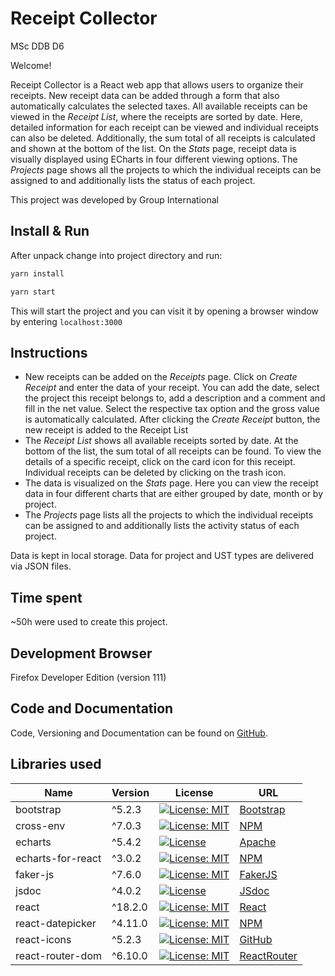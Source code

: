 # Receipt Collector
MSc DDB D6

Welcome!

Receipt Collector is a React web app that allows users to organize their receipts. New receipt data can be added through a form that also automatically calculates the selected taxes. All available receipts can be viewed in the *Receipt List*, where the receipts are sorted by date. Here, detailed information for each receipt can be viewed and individual receipts can also be deleted. Additionally, the sum total of all receipts is calculated and shown at the bottom of the list. On the *Stats* page, receipt data is visually displayed using ECharts in four different viewing options. The *Projects* page shows all the projects to which the individual receipts can be assigned to and additionally lists the status of each project.

This project was developed by Group International

## Install & Run
After unpack change into project directory and run:

```bash
yarn install
```

```bash
yarn start
```
This will start the project and you can visit it by opening a browser window by entering ```localhost:3000```

## Instructions
* New receipts can be added on the *Receipts* page. Click on *Create Receipt* and enter the data of your receipt. You can add the date, select the project this receipt belongs to, add a description and a comment and fill in the net value. Select the respective tax option and the gross value is automatically calculated. After clicking the *Create Receipt* button, the new receipt is added to the Receipt List
* The *Receipt List* shows all available receipts sorted by date. At the bottom of the list, the sum total of all receipts can be found. To view the details of a specific receipt, click on the card icon for this receipt. Individual receipts can be deleted by clicking on the trash icon.
* The data is visualized on the *Stats* page. Here you can view the receipt data in four different charts that are either grouped by date, month or by project.
* The *Projects* page lists all the projects to which the individual receipts can be assigned to and additionally lists the activity status of each project.

Data is kept in local storage.
Data for project and UST types are delivered via JSON files.

## Time spent
~50h were used to create this project.

## Development Browser
Firefox Developer Edition (version 111)

## Code and Documentation
Code, Versioning and Documentation can be found on [GitHub](https://github.com/iham/MSC_DDB_D6_Abgabe).

## Libraries used
| Name              | Version | License                                                                                                            | URL                                                     |
|-------------------|---------|--------------------------------------------------------------------------------------------------------------------|---------------------------------------------------------|
| bootstrap         | ^5.2.3  | [![License: MIT](https://img.shields.io/badge/License-MIT-yellow.svg)](https://opensource.org/licenses/MIT)        | [Bootstrap](https://getbootstrap.com/)                  |
| cross-env         | ^7.0.3  | [![License: MIT](https://img.shields.io/badge/License-MIT-yellow.svg)](https://opensource.org/licenses/MIT)        | [NPM](https://www.npmjs.com/package/cross-env)          |
| echarts           | ^5.4.2  | [![License](https://img.shields.io/badge/License-Apache_2.0-blue.svg)](https://opensource.org/licenses/Apache-2.0) | [Apache](https://echarts.apache.org/en/index.html)      |
| echarts-for-react | ^3.0.2  | [![License: MIT](https://img.shields.io/badge/License-MIT-yellow.svg)](https://opensource.org/licenses/MIT)        | [NPM](https://www.npmjs.com/package/echarts-for-react)  |
| faker-js          | ^7.6.0  | [![License: MIT](https://img.shields.io/badge/License-MIT-yellow.svg)](https://opensource.org/licenses/MIT)        | [FakerJS](https://fakerjs.dev/)                         |
| jsdoc             | ^4.0.2  | [![License](https://img.shields.io/badge/License-Apache_2.0-blue.svg)](https://opensource.org/licenses/Apache-2.0) | [JSdoc](https://jsdoc.app/)                             |
| react             | ^18.2.0 | [![License: MIT](https://img.shields.io/badge/License-MIT-yellow.svg)](https://opensource.org/licenses/MIT)        | [React](https://react.dev/)                             |
| react-datepicker  | ^4.11.0 | [![License: MIT](https://img.shields.io/badge/License-MIT-yellow.svg)](https://opensource.org/licenses/MIT)        | [NPM](https://www.npmjs.com/package/react-datepicker)   |
| react-icons       | ^5.2.3  | [![License: MIT](https://img.shields.io/badge/License-MIT-yellow.svg)](https://opensource.org/licenses/MIT)        | [GitHub](https://react-icons.github.io/react-icons/)    |
| react-router-dom  | ^6.10.0 | [![License: MIT](https://img.shields.io/badge/License-MIT-yellow.svg)](https://opensource.org/licenses/MIT)        | [ReactRouter](https://reactrouter.com/en/main)          |